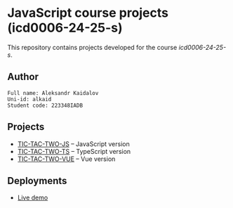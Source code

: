 # JavaScript course projects (icd0006-24-25-s)

This repository contains projects developed for the course *icd0006-24-25-s*.

## Author
````
Full name: Aleksandr Kaidalov
Uni-id: alkaid
Student code: 223348IADB
````

## Projects

- [TIC-TAC-TWO-JS](./TIC-TAC-TWO-JS) – JavaScript version
- [TIC-TAC-TWO-TS](./TIC-TAC-TWO-TS) – TypeScript version
- [TIC-TAC-TWO-VUE](https://akaidalov.github.io/icd0006-24-25-s/TIC-TAC-TWO-VUE/dist/) – Vue version

## Deployments

- [Live demo](https://akaidalov.github.io/icd0006-24-25-s/)
